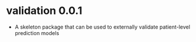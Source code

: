 validation 0.0.1
======================
  - A skeleton package that can be used to externally validate patient-level prediction models
